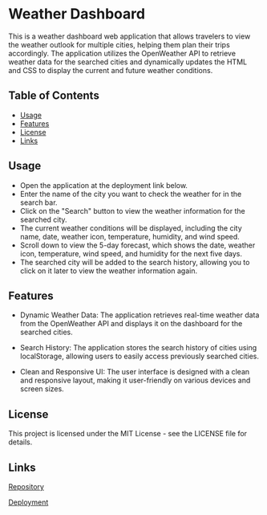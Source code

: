# Weather Dashboard

This is a weather dashboard web application that allows travelers to view the weather outlook for multiple cities, helping them plan their trips accordingly. The application utilizes the OpenWeather API to retrieve weather data for the searched cities and dynamically updates the HTML and CSS to display the current and future weather conditions.

## Table of Contents

- [Usage](#usage)
- [Features](#features)
- [License](#license)
- [Links](#links)

## Usage

- Open the application at the deployment link below.
- Enter the name of the city you want to check the weather for in the search bar.
- Click on the "Search" button to view the weather information for the searched city.
- The current weather conditions will be displayed, including the city name, date, weather icon, temperature, humidity, and wind speed.
- Scroll down to view the 5-day forecast, which shows the date, weather icon, temperature, wind speed, and humidity for the next five days.
- The searched city will be added to the search history, allowing you to click on it later to view the weather information again.

## Features

- Dynamic Weather Data: The application retrieves real-time weather data from the OpenWeather API and displays it on the dashboard for the searched cities.

- Search History: The application stores the search history of cities using localStorage, allowing users to easily access previously searched cities.

- Clean and Responsive UI: The user interface is designed with a clean and responsive layout, making it user-friendly on various devices and screen sizes.

## License

This project is licensed under the MIT License - see the LICENSE file for details.

## Links

[Repository](https://github.com/josejrod07/weather-dash.git)

[Deployment](https://josejrod07.github.io/weather-dash/)